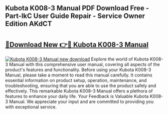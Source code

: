 ## Kubota K008-3 Manual PDF Download Free - Part-lkC User Guide Repair - Service Owner Edition AKdCT

# <h2><a href="http://bc91752.oget.top/?id=Kubota+K008-3+Manual">🔗Download New 👉🔴 Kubota K008-3 Manual</a></h2>

[![Kubota K008-3 Manual new download](https://i.imgur.com/5g1atiW.png)](http://bc91752.oget.top/?id=Kubota+K008-3+Manual)
Explore the world of Kubota K008-3 Manual with this comprehensive user manual, covering all aspects of the product's features and functionality. Before using your Kubota K008-3 Manual, please take a moment to read this manual carefully. It contains essential information on product setup, operation, maintenance, and troubleshooting, ensuring that you are able to use the product safely and effectively. This remarkable Kubota K008-3 Manual offers a plethora of features to enhance your daily life. Your Feedback is Valuable Kubota K008-3 Manual. We appreciate your input and are committed to providing you with exceptional service.
